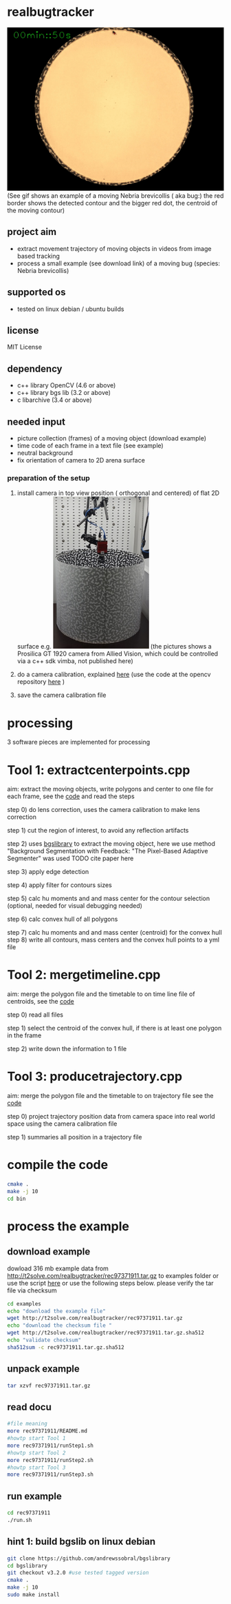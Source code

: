# realbugtracker

![movingbug](pics/example.gif "example")
(See gif shows an example of a moving Nebria brevicollis ( aka bug:) the red border shows the detected contour and the bigger red dot, the centroid of the moving contour)

## project aim

* extract movement trajectory of moving objects in videos from image based tracking
* process a small example (see download link) of a moving bug (species: Nebria brevicollis)

## supported os

* tested on linux debian / ubuntu builds

## license

MIT License

## dependency

* c++ library OpenCV (4.6 or above)
* c++ library bgs lib (3.2 or above)
* c libarchive (3.4 or above)

## needed input

* picture collection (frames) of a moving object (download example)
* time code of each frame in a text file (see example)
* neutral background
* fix orientation of camera to 2D arena surface

### preparation of the setup

1. install camera in top view position ( orthogonal and centered) of flat 2D surface e.g.
![setup](pics/setup.png "setup")
(the pictures shows a Prosilica GT 1920 camera from Allied Vision, which could be controlled via a c++ sdk vimba, not published here)

1. do a camera calibration, explained [here](https://docs.opencv.org/4.x/d4/d94/tutorial_camera_calibration.html) (use the code at the opencv repository [here](https://github.com/opencv/opencv/tree/4.x/samples/cpp/tutorial_code/calib3d/camera_calibration/camera_calibration.cpp) )
2. save the camera calibration file

# processing

3 software pieces are implemented for processing
 
# Tool 1: extractcenterpoints.cpp
aim: extract the moving objects, write polygons and center to one file for each frame, see the [code](src/extractcenterpoints.cpp) and read the steps


step 0) do lens correction, uses the camera calibration to make lens correction

step 1) cut the region of interest, to avoid any reflection artifacts

step 2) uses [bgslibrary](https://github.com/andrewssobral/bgslibrary) to extract the moving object, here we use method "Background Segmentation with Feedback: "The Pixel-Based Adaptive Segmenter" was used  TODO cite paper here

step 3) apply  edge detection

step 4) apply filter for contours sizes

step 5) calc hu moments and and mass center for the contour selection (optional, needed for visual debugging needed)

step 6) calc convex hull of all polygons

step 7) calc hu moments and and mass center (centroid) for the convex hull 
step 8) write all contours, mass centers and the convex hull points to a yml file

# Tool 2:  mergetimeline.cpp
aim: merge the polygon file and the timetable to on time line file of centroids, see the [code](src/mergetimeline.cpp)


step 0) read all files

step 1) select the centroid of the convex hull, if there is at least one polygon in the frame

step 2) write down the information to 1 file

# Tool 3:  producetrajectory.cpp
aim: merge the polygon file and the timetable to on trajectory file
see the [code](src/producetrajectory.cpp)


step 0) project trajectory position data from camera space into real world space using the camera calibration file

step 1) summaries all position in a trajectory file

# compile the code

```bash
cmake .
make -j 10 
cd bin
```

# process the example

## download example

dowload 316 mb example data from http://t2solve.com/realbugtracker/rec97371911.tar.gz to examples folder
or use the script [here](examples/downloadExample.sh) or use the following steps below. please verify the tar file via checksum

```bash
cd examples
echo "download the example file" 
wget http://t2solve.com/realbugtracker/rec97371911.tar.gz
echo "download the checksum file " 
wget http://t2solve.com/realbugtracker/rec97371911.tar.gz.sha512
echo "validate checksum" 
sha512sum -c rec97371911.tar.gz.sha512
```

## unpack example

```bash
tar xzvf rec97371911.tar.gz
```

## read docu

```bash
#file meaning
more rec97371911/README.md
#howtp start Tool 1
more rec97371911/runStep1.sh
#howtp start Tool 2
more rec97371911/runStep2.sh
#howtp start Tool 3
more rec97371911/runStep3.sh
```

## run example

```bash
cd rec97371911 
./run.sh
```

## hint 1: build bgslib on linux debian

```bash
git clone https://github.com/andrewssobral/bgslibrary 
cd bgslibrary
git checkout v3.2.0 #use tested tagged version
cmake .
make -j 10
sudo make install
```